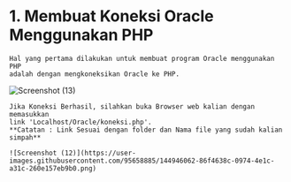 # 1. Membuat Koneksi Oracle Menggunakan PHP
    Hal yang pertama dilakukan untuk membuat program Oracle menggunakan PHP 
    adalah dengan mengkoneksikan Oracle ke PHP.
    
![Screenshot (13)](https://user-images.githubusercontent.com/95658885/144945040-fe9d2635-bec0-46d8-8090-fb85c8016955.png)


    Jika Koneksi Berhasil, silahkan buka Browser web kalian dengan memasukkan 
    link 'Localhost/Oracle/koneksi.php'.
    **Catatan : Link Sesuai dengan folder dan Nama file yang sudah kalian simpah**
    
    ![Screenshot (12)](https://user-images.githubusercontent.com/95658885/144946062-86f4638c-0974-4e1c-a31c-260e157eb9b0.png)
    
    
